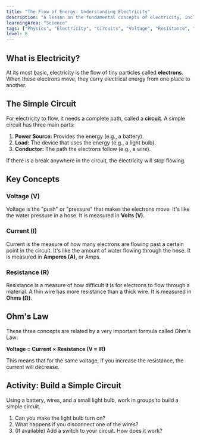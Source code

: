 ```yaml
---
title: "The Flow of Energy: Understanding Electricity"
description: "A lesson on the fundamental concepts of electricity, including circuits, current, voltage, and resistance."
learningArea: "Science"
tags: ["Physics", "Electricity", "Circuits", "Voltage", "Resistance", "Year 8"]
level: 8
---
```


## What is Electricity?

At its most basic, electricity is the flow of tiny particles called **electrons**. When these electrons move, they carry electrical energy from one place to another.

## The Simple Circuit

For electricity to flow, it needs a complete path, called a **circuit**. A simple circuit has three main parts:
1.  **Power Source:** Provides the energy (e.g., a battery).
2.  **Load:** The device that uses the energy (e.g., a light bulb).
3.  **Conductor:** The path the electrons follow (e.g., a wire).

If there is a break anywhere in the circuit, the electricity will stop flowing.

## Key Concepts

### Voltage (V)
Voltage is the "push" or "pressure" that makes the electrons move. It's like the water pressure in a hose. It is measured in **Volts (V)**.

### Current (I)
Current is the measure of how many electrons are flowing past a certain point in the circuit. It's like the amount of water flowing through the hose. It is measured in **Amperes (A)**, or Amps.

### Resistance (R)
Resistance is a measure of how difficult it is for electrons to flow through a material. A thin wire has more resistance than a thick wire. It is measured in **Ohms (Ω)**.

## Ohm's Law

These three concepts are related by a very important formula called Ohm's Law:

**Voltage = Current × Resistance (V = IR)**

This means that for the same voltage, if you increase the resistance, the current will decrease.

## Activity: Build a Simple Circuit

Using a battery, wires, and a small light bulb, work in groups to build a simple circuit.
1.  Can you make the light bulb turn on?
2.  What happens if you disconnect one of the wires?
3.  (If available) Add a switch to your circuit. How does it work?
